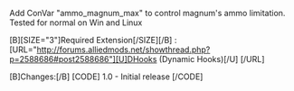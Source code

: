 Add ConVar "ammo_magnum_max" to control magnum's ammo limitation.
Tested for normal on Win and Linux



[B][SIZE="3"]Required Extension[/SIZE][/B] : [URL="http://forums.alliedmods.net/showthread.php?p=2588686#post2588686"][U]DHooks (Dynamic Hooks)[/U] [/URL]




[B]Changes:[/B]
[CODE]
1.0
	- Initial release
[/CODE]
